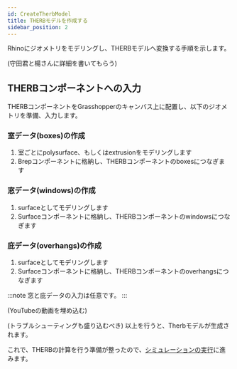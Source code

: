 ```yaml
---
id: CreateTherbModel
title: THERBモデルを作成する
sidebar_position: 2
---
```


Rhinoにジオメトリをモデリングし、THERBモデルへ変換する手順を示します。   

(守田君と楊さんに詳細を書いてもらう)
## THERBコンポーネントへの入力   
THERBコンポーネントをGrasshopperのキャンバス上に配置し、以下のジオメトリを準備、入力します。  
### 室データ(boxes)の作成  
1. 室ごとにpolysurface、もしくはextrusionをモデリングします  
2. Brepコンポーネントに格納し、THERBコンポーネントのboxesにつなぎます  

### 窓データ(windows)の作成  
1. surfaceとしてモデリングします   
2. Surfaceコンポーネントに格納し、THERBコンポーネントのwindowsにつなぎます  

### 庇データ(overhangs)の作成  
1. surfaceとしてモデリングします   
2. Surfaceコンポーネントに格納し、THERBコンポーネントのoverhangsにつなぎます  

:::note
窓と庇データの入力は任意です。
:::

(YouTubeの動画を埋め込む)  


(トラブルシューティングも盛り込むべき)
以上を行うと、Therbモデルが生成されます。

これで、THERBの計算を行う準備が整ったので、[シミュレーションの実行](./RunSimulation.md)に進みます。  
